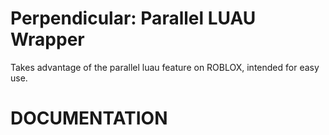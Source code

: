 # Perpendicular: Parallel LUAU Wrapper
Takes advantage of the parallel luau feature on ROBLOX, intended for easy use.

# DOCUMENTATION

